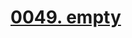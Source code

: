 # [0049. empty](https://github.com/Tdahuyou/TNotes.svg/tree/main/notes/0049.%20empty)

<!-- region:toc -->

<!-- endregion:toc -->
